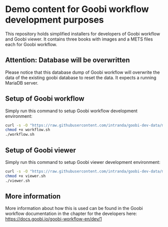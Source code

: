 # Demo content for Goobi workflow development purposes

This repository holds simplified installers for developers of Goobi workflow and Goobi viewer. It contains three books with images and a METS files each for Goobi workflow. 

## Attention: Database will be overwritten
Please notice that this database dump of Goobi workflow will overwrite the data of the existing goobi database to reset the data. 
It expects a running MariaDB server.


## Setup of Goobi workflow
Simply run this command to setup Goobi workflow development environment:

```bash
curl -s -O "https://raw.githubusercontent.com/intranda/goobi-dev-data/main/workflow.sh"
chmod +x workflow.sh
./workflow.sh
```

## Setup of Goobi viewer
Simply run this command to setup Goobi viewer development environment:

```bash
curl -s -O "https://raw.githubusercontent.com/intranda/goobi-dev-data/main/viewer.sh"
chmod +x viewer.sh
./viewer.sh
```

## More information
More information about how this is used can be found in the Goobi workflow documentation in the chapter for the developers here:
https://docs.goobi.io/goobi-workflow-en/dev/1
